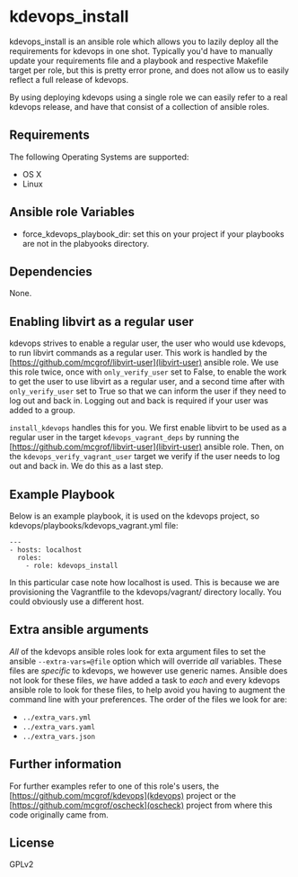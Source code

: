 kdevops_install
===============

kdevops_install is an ansible role which allows you to lazily deploy all
the requirements for kdevops in one shot. Typically you'd have to manually
update your requirements file and a playbook and respective Makefile target
per role, but this is pretty error prone, and does not allow us to easily
reflect a full release of kdevops.

By using deploying kdevops using a single role we can easily refer to a real
kdevops release, and have that consist of a collection of ansible roles.

Requirements
------------

The following Operating Systems are supported:

  * OS X
  * Linux

Ansible role Variables
----------------------

  * force_kdevops_playbook_dir: set this on your project if your playbooks
    are not in the plabyooks directory.

Dependencies
------------

None.

Enabling libvirt as a regular user
----------------------------------

kdevops strives to enable a regular user, the user who would use kdevops,
to run libvirt commands as a regular user. This work is handled by the
[https://github.com/mcgrof/libvirt-user](libvirt-user) ansible role.
We use this role twice, once with `only_verify_user` set to False, to
enable the work to get the user to use libvirt as a regular user, and
a second time after with `only_verify_user` set to True so that we can
inform the user if they need to log out and back in. Logging out and
back is required if your user was added to a group.

`install_kdevops` handles this for you. We first enable libvirt to be used
as a regular user in the target `kdevops_vagrant_deps` by running the
[https://github.com/mcgrof/libvirt-user](libvirt-user) ansible role. Then,
on the `kdevops_verify_vagrant_user` target we verify if the user needs to
log out and back in. We do this as a last step.

Example Playbook
----------------

Below is an example playbook, it is used on the kdevops project,
so kdevops/playbooks/kdevops_vagrant.yml file:

```
---
- hosts: localhost
  roles:
    - role: kdevops_install

```

In this particular case note how localhost is used. This is because we are
provisioning the Vagrantfile to the kdevops/vagrant/ directory locally.
You could obviously use a different host.

Extra ansible arguments
-----------------------

*All* of the kdevops ansible roles look for exta argument files to set the
ansible `--extra-vars=@file` option which will override *all* variables.
These files are *specific* to kdevops, we however use generic names.
Ansible does not look for these files, *we* have added a task to *each*
and every kdevops ansible role to look for these files, to help avoid
you having to augment the command line with your preferences. The order
of the files we look for are:

  * `../extra_vars.yml`
  * `../extra_vars.yaml`
  * `../extra_vars.json`

Further information
--------------------

For further examples refer to one of this role's users, the
[https://github.com/mcgrof/kdevops](kdevops) project or the
[https://github.com/mcgrof/oscheck](oscheck) project from where
this code originally came from.

License
-------

GPLv2
